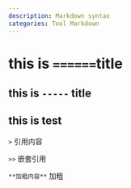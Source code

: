```yaml
---
description: Markdown syntax
categories: Tool Markdown
---
```

this is `======`title
===============

this is `-----` title
--------------

this is test
-----------------


`>` 引用内容  

`>>` 嵌套引用

`**加粗内容**` 加粗